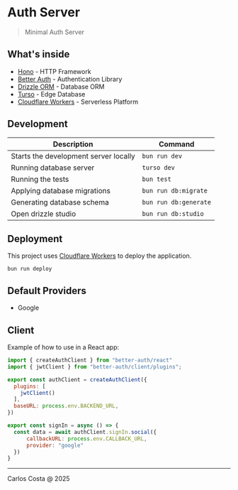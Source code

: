 # Auth Server

> Minimal Auth Server

## What's inside

- [Hono](https://hono.dev) - HTTP Framework
- [Better Auth](https://github.com/authc/better-auth) - Authentication Library
- [Drizzle ORM](https://orm.drizzle.team) - Database ORM
- [Turso](https://turso.tech) - Edge Database
- [Cloudflare Workers](https://workers.cloudflare.com) - Serverless Platform

## Development

| Description | Command |
|------------|---------|
| Starts the development server locally | `bun run dev` |
| Running database server | `turso dev` |
| Running the tests | `bun test` |
| Applying database migrations | `bun run db:migrate` |
| Generating database schema | `bun run db:generate` |
| Open drizzle studio | `bun run db:studio` |

## Deployment

This project uses [Cloudflare Workers](https://workers.cloudflare.com) to deploy the application.

```
bun run deploy
```

## Default Providers

- Google

## Client

Example of how to use in a React app:

```js
import { createAuthClient } from "better-auth/react"
import { jwtClient } from "better-auth/client/plugins";

export const authClient = createAuthClient({
  plugins: [
    jwtClient()
  ],
  baseURL: process.env.BACKEND_URL,
})

export const signIn = async () => {
  const data = await authClient.signIn.social({
      callbackURL: process.env.CALLBACK_URL,
      provider: "google"
  })
}
```

---

Carlos Costa @ 2025